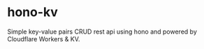 # hono-kv
Simple key-value pairs CRUD rest api using hono and powered by Cloudflare Workers &amp; KV.
